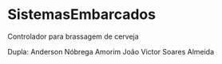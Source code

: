 # SistemasEmbarcados
Controlador para brassagem de cerveja

Dupla: Anderson Nóbrega Amorim
       João Victor Soares Almeida

